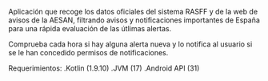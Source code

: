 Aplicación que recoge los datos oficiales del sistema RASFF y de la web de avisos de la AESAN, filtrando avisos y notificaciones importantes de España para una rápida evaluación de las útlimas alertas.

Comprueba cada hora si hay alguna alerta nueva y lo notifica al usuario si se le han concedido permisos de notificaciones.

Requerimientos:
.Kotlin (1.9.10)
.JVM (17)
.Android API (31)
